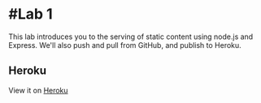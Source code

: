 #Lab 1
=====

This lab introduces you to the serving of static content using node.js and Express. We'll also push and pull from GitHub, and publish to Heroku.

## Heroku
View it on [Heroku](https://cogs120-coraxyc-lab1.herokuapp.com/)
